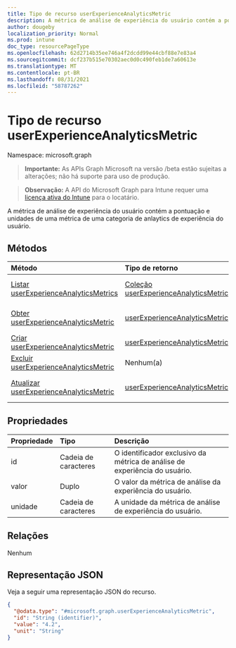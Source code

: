 ```yaml
---
title: Tipo de recurso userExperienceAnalyticsMetric
description: A métrica de análise de experiência do usuário contém a pontuação e unidades de uma métrica de uma categoria de anlaytics de experiência do usuário.
author: dougeby
localization_priority: Normal
ms.prod: intune
doc_type: resourcePageType
ms.openlocfilehash: 62d2714b35ee746a4f2dcdd99e44cbf88e7e83a4
ms.sourcegitcommit: dcf237b515e70302aec0d0c490feb1de7a60613e
ms.translationtype: MT
ms.contentlocale: pt-BR
ms.lasthandoff: 08/31/2021
ms.locfileid: "58787262"
---
```

# <a name="userexperienceanalyticsmetric-resource-type"></a>Tipo de recurso userExperienceAnalyticsMetric

Namespace: microsoft.graph

> **Importante:** As APIs Graph Microsoft na versão /beta estão sujeitas a alterações; não há suporte para uso de produção.

> **Observação:** A API do Microsoft Graph para Intune requer uma [licença ativa do Intune](https://go.microsoft.com/fwlink/?linkid=839381) para o locatário.

A métrica de análise de experiência do usuário contém a pontuação e unidades de uma métrica de uma categoria de anlaytics de experiência do usuário.

## <a name="methods"></a>Métodos
|Método|Tipo de retorno|Descrição|
|:---|:---|:---|
|[Listar userExperienceAnalyticsMetrics](../api/intune-devices-userexperienceanalyticsmetric-list.md)|[Coleção userExperienceAnalyticsMetric](../resources/intune-devices-userexperienceanalyticsmetric.md)|Listar propriedades e relações dos [objetos userExperienceAnalyticsMetric.](../resources/intune-devices-userexperienceanalyticsmetric.md)|
|[Obter userExperienceAnalyticsMetric](../api/intune-devices-userexperienceanalyticsmetric-get.md)|[userExperienceAnalyticsMetric](../resources/intune-devices-userexperienceanalyticsmetric.md)|Ler propriedades e relações do [objeto userExperienceAnalyticsMetric.](../resources/intune-devices-userexperienceanalyticsmetric.md)|
|[Criar userExperienceAnalyticsMetric](../api/intune-devices-userexperienceanalyticsmetric-create.md)|[userExperienceAnalyticsMetric](../resources/intune-devices-userexperienceanalyticsmetric.md)|Crie um novo [objeto userExperienceAnalyticsMetric.](../resources/intune-devices-userexperienceanalyticsmetric.md)|
|[Excluir userExperienceAnalyticsMetric](../api/intune-devices-userexperienceanalyticsmetric-delete.md)|Nenhum(a)|Exclui um [userExperienceAnalyticsMetric](../resources/intune-devices-userexperienceanalyticsmetric.md).|
|[Atualizar userExperienceAnalyticsMetric](../api/intune-devices-userexperienceanalyticsmetric-update.md)|[userExperienceAnalyticsMetric](../resources/intune-devices-userexperienceanalyticsmetric.md)|Atualize as propriedades de [um objeto userExperienceAnalyticsMetric.](../resources/intune-devices-userexperienceanalyticsmetric.md)|

## <a name="properties"></a>Propriedades
|Propriedade|Tipo|Descrição|
|:---|:---|:---|
|id|Cadeia de caracteres|O identificador exclusivo da métrica de análise de experiência do usuário.|
|valor|Duplo|O valor da métrica de análise da experiência do usuário.|
|unidade|Cadeia de caracteres|A unidade da métrica de análise de experiência do usuário.|

## <a name="relationships"></a>Relações
Nenhum

## <a name="json-representation"></a>Representação JSON
Veja a seguir uma representação JSON do recurso.
<!-- {
  "blockType": "resource",
  "keyProperty": "id",
  "@odata.type": "microsoft.graph.userExperienceAnalyticsMetric"
}
-->
``` json
{
  "@odata.type": "#microsoft.graph.userExperienceAnalyticsMetric",
  "id": "String (identifier)",
  "value": "4.2",
  "unit": "String"
}
```



